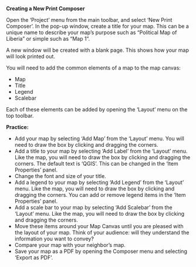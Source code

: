 
**Creating a New Print Composer**

Open the ‘Project’ menu from the main toolbar, and select ‘New Print Composer’. In the pop-up window, create a title for your map. This can be a unique name to describe your map’s purpose such as “Political Map of Liberia” or simple such as “Map 1”. 

A new window will be created with a blank page. This shows how your map will look printed out. 

You will need to add the common elements of a map to the map canvas:



*   Map
*   Title
*   Legend
*   Scalebar 

Each of these elements can be added by opening the ‘Layout’ menu on the top toolbar. 

**Practice:**



*   Add your map by selecting ‘Add Map’ from the ‘Layout’ menu. You will need to draw the box by clicking and dragging the corners. 
*   Add a title to your map by selecting ‘Add Label’ from the ‘Layout’ menu. Like the map, you will need to draw the box by clicking and dragging the corners. The default text is ‘QGIS’. This can be changed in the ‘Item Properties’ panel. 
*   Change the font and size of your title. 
*   Add a legend to your map by selecting ‘Add Legend’ from the ‘Layout’ menu. Like the map, you will need to draw the box by clicking and dragging the corners. You can add or remove legend items in the ‘Item Properties’ panel. 
*   Add a scale bar to your map by selecting ‘Add Scalebar’ from the ‘Layout’ menu. Like the map, you will need to draw the box by clicking and dragging the corners.
*   Move these items around your Map Canvas until you are pleased with the layout of your map. Think of your audience: will they understand the information you want to convey?
*   Compare your map with your neighbor’s map. 
*   Save your map as a PDF by opening the Composer menu and selecting ‘Export as PDF’. 
